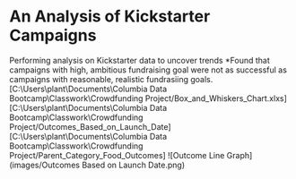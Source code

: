 # An Analysis of Kickstarter Campaigns
Performing analysis on Kickstarter data to uncover trends
*Found that campaigns with high, ambitious fundraising goal were not as successful as campaigns with reasonable, realistic fundrasiing goals.
[C:\Users\plant\Documents\Columbia Data Bootcamp\Classwork\Crowdfunding Project/Box_and_Whiskers_Chart.xlxs]
[C:\Users\plant\Documents\Columbia Data Bootcamp\Classwork\Crowdfunding Project/Outcomes_Based_on_Launch_Date]
[C:\Users\plant\Documents\Columbia Data Bootcamp\Classwork\Crowdfunding Project/Parent_Category_Food_Outcomes]
![Outcome Line Graph](images/Outcomes Based on Launch Date.png)
